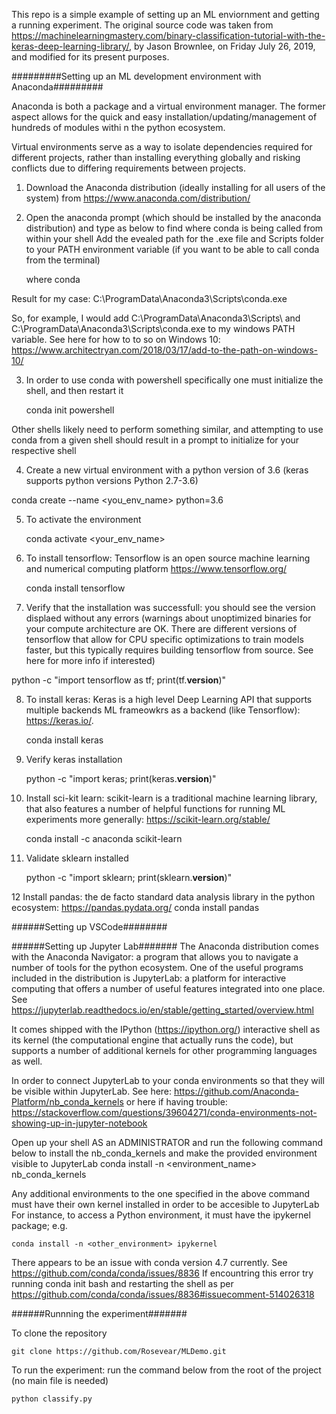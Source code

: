 This repo is a simple example of setting up an ML enviornment and getting a running experiment.
The original source code was taken from https://machinelearningmastery.com/binary-classification-tutorial-with-the-keras-deep-learning-library/, by Jason Brownlee, on Friday July 26, 2019, and modified for its present purposes.

#########Setting up an ML development environment with Anaconda#########

Anaconda is both a package and a virtual environment manager. The former aspect allows for the quick and easy installation/updating/management of hundreds of modules withi n the python ecosystem.

Virtual environments serve as a way to isolate dependencies required for different projects, rather than installing everything globally and risking conflicts due to differing requirements between projects.

1. Download the Anaconda distribution (ideally installing for all users of the system) from https://www.anaconda.com/distribution/

2. Open the anaconda prompt (which should be installed by the anaconda distribution) and type as below to find where conda is being called from within your shell
Add the evealed path for the .exe file and Scripts folder to your PATH environment variable (if you want to be able to call conda from the terminal)

    where conda

Result for my case: C:\ProgramData\Anaconda3\Scripts\conda.exe

So, for example, I would add C:\ProgramData\Anaconda3\Scripts\ and  C:\ProgramData\Anaconda3\Scripts\conda.exe to my windows PATH variable. See here for how to to so on Windows 10: https://www.architectryan.com/2018/03/17/add-to-the-path-on-windows-10/

3.  In order to use conda with powershell specifically one must initialize the shell, and then restart it

    conda init powershell

Other shells likely need to perform something similar, and attempting to use conda from a given shell should result in a prompt to initialize for your respective shell

4. Create a new virtual environment with a python version of 3.6 (keras supports python versions Python 2.7-3.6)

conda create --name <you_env_name> python=3.6 

5. To activate the environment

    conda activate <your_env_name>

6. To install tensorflow: Tensorflow is an open source machine learning and numerical computing platform https://www.tensorflow.org/

    conda install tensorflow 

7. Verify that the installation was successfull: you should see the version displaed without any errors (warnings about unoptimized binaries for your compute architecture are OK. There are different versions of tensorflow that allow for CPU specific optimizations to train models faster, but this typically requires building tensorflow from source. See here for more info if interested)

python -c "import tensorflow as tf; print(tf.__version__)"

8. To install keras: Keras is a high level Deep Learning API that supports multiple backends ML frameowkrs as a backend (like Tensorflow): https://keras.io/.

    conda install keras

9. Verify keras installation

    python -c "import keras; print(keras.__version__)"

10. Install sci-kit learn: scikit-learn is a traditional machine learning library, that also features a number of helpful functions for running ML experiments more generally: https://scikit-learn.org/stable/

    conda install -c anaconda scikit-learn 

11. Validate sklearn installed

    python -c "import sklearn; print(sklearn.__version__)"

12 Install pandas: the de facto standard data analysis library in the python ecosystem: https://pandas.pydata.org/
    conda install pandas

######Setting up VSCode########

######Setting up Jupyter Lab#######
The Anaconda distribution comes with the Anaconda Navigator: a program that allows you to navigate a number of tools for the python ecosystem.
One of the useful programs included in the distribution is JupyterLab: a platform for interactive computing that offers a number of useful features integrated into one place. See https://jupyterlab.readthedocs.io/en/stable/getting_started/overview.html

It comes shipped with the IPython (https://ipython.org/) interactive shell as its kernel (the computational engine that actually runs the code), but supports a number of additional kernels for other programming languages as well.

In order to connect JupyterLab to your conda environments so that they will be visible within JupyterLab. See here: https://github.com/Anaconda-Platform/nb_conda_kernels or here if having trouble: https://stackoverflow.com/questions/39604271/conda-environments-not-showing-up-in-jupyter-notebook

Open up your shell AS an ADMINISTRATOR and run the following command below to install the nb_conda_kernels and make the provided environment visible to JupyterLab
    conda install -n <environment_name>  nb_conda_kernels

Any additional environments to the one specified in the above command must have their own kernel installed in order to be accesible to JupyterLab For instance, to access a Python environment, it must have the ipykernel package; e.g.

    conda install -n <other_environment> ipykernel

There appears to be an issue with conda version 4.7 currently. See https://github.com/conda/conda/issues/8836
If encountring this error try running conda init bash and restarting the shell as per https://github.com/conda/conda/issues/8836#issuecomment-514026318

######Runnning the experiment#######

To clone the repository

    git clone https://github.com/Rosevear/MLDemo.git

To run the experiment: run the command below from the root of the project (no main file is needed)

    python classify.py
